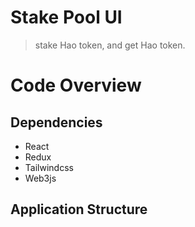 # Stake Pool UI

> stake Hao token, and get Hao token.

# Code Overview

## Dependencies
* React
* Redux
* Tailwindcss
* Web3js

## Application Structure